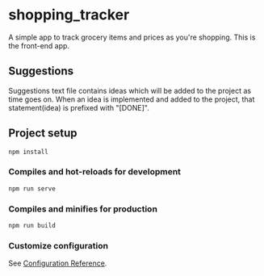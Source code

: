 # shopping_tracker

A simple app to track grocery items and prices as you're shopping.
This is the front-end app.



## Suggestions
Suggestions text file contains ideas which will be added to the project as time goes on. When an idea is implemented and added to the project, that statement(idea) is prefixed with "[DONE]".


## Project setup
```
npm install
```

### Compiles and hot-reloads for development
```
npm run serve
```

### Compiles and minifies for production
```
npm run build
```

### Customize configuration
See [Configuration Reference](https://cli.vuejs.org/config/).
